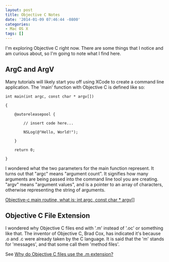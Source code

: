 ```yaml
---
layout: post
title: Objective C Notes
date: '2014-01-09 07:46:44 -0800'
categories:
- Mac OS X
tags: []
---
```

I'm exploring Objective C right now. There are some things that I notice and am curious about, so I'm going to note what I find here.
<!--more-->

## ArgC and ArgV

Many tutorials will likely start you off using XCode to create a command line application. The 'main' function with Objective C is defined like so:

``` objective_c
int main(int argc, const char * argv[])

{

    @autoreleasepool {

        // insert code here...

        NSLog(@"Hello, World!");

    }

    return 0;

}
```

I wondered what the two parameters for the main function represent. It turns out that "argc" means "argument count". It signifies how many arguments are being passed into the command line tool you are creating. "argv" means "argument values", and is a pointer to an array of characters, otherwise representing the string of arguments.

[Objective-c main routine, what is: int argc, const char * argv[]](http://stackoverflow.com/questions/4575801/objective-c-main-routine-what-is-int-argc-const-char-argv)

## Objective C File Extension

I wondered why Objective C files end with '.m' instead of '.oc' or something like that. The inventor of Objective C, Brad Cox, has indicated it's because .o and .c were already taken by the C language. It is said that the 'm' stands for 'messages', and that some call them 'method files'.

See [Why do Objective C files use the .m extension?](http://stackoverflow.com/questions/652186/why-do-objective-c-files-use-the-m-extension)
